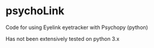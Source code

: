 # psychoLink
Code for using Eyelink eyetracker with Psychopy (python)


Has not been extensively tested on python 3.x
